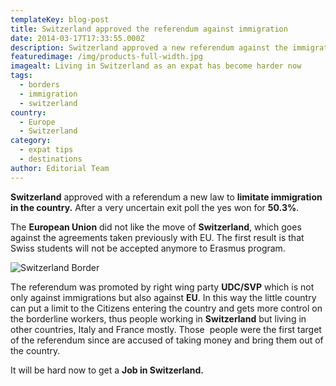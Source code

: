 ```yaml
---
templateKey: blog-post
title: Switzerland approved the referendum against immigration
date: 2014-03-17T17:33:55.000Z
description: Switzerland approved a new referendum against the immigration
featuredimage: /img/products-full-width.jpg
imagealt: Living in Switzerland as an expat has become harder now
tags:
  - borders
  - immigration
  - switzerland
country:
  - Europe
  - Switzerland
category:
  - expat tips
  - destinations
author: Editorial Team
---
```

**Switzerland** approved with a referendum a new law to **limitate immigration in the country.** After a very uncertain exit poll the yes won for **50.3%**.

The **European Union** did not like the move of **Switzerland**, which goes against the agreements taken previously with EU. The first result is that Swiss students will not be accepted anymore to Erasmus program.<!--more-->

![Switzerland Border](/img/uploads/2014/03/border-switzerland.jpg)

The referendum was promoted by right wing party **UDC/SVP** which is not only against immigrations but also against **EU**. In this way the little country can put a limit to the Citizens entering the country and gets more control on the borderline workers, thus people working in **Switzerland** but living in other countries, Italy and France mostly. Those  people were the first target of the referendum since are accused of taking money and bring them out of the country.

It will be hard now to get a **Job in Switzerland.**
